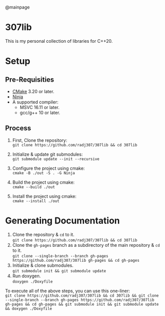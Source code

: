 @mainpage

# 307lib

This is my personal collection of libraries for C++20.  

# Setup
## Pre-Requisities
 - [CMake](https://cmake.org/download/) 3.20 or later.
 - [Ninja](https://github.com/ninja-build/ninja/releases)
 - A supported compiler:
   - MSVC 16.11 or later.
   - gcc/g++ 10 or later.

## Process
 1. First, Clone the repository:  
    `git clone https://github.com/radj307/307lib && cd 307lib`

 2. Initialize & update git submodules:  
    `git submodule update --init --recursive`
    
 2. Configure the project using cmake:  
    `cmake -B ./out -S . -G Ninja`

 3. Build the project using cmake:  
    `cmake --build ./out`
    
 4. Install the project using cmake:  
    `cmake --install ./out`

# Generating Documentation
1. Clone the repository & `cd` to it.  
`git clone https://github.com/radj307/307lib && cd 307lib`
2. Clone the `gh-pages` branch as a subdirectory of the main repository & `cd` to it.  
`git clone --single-branch --branch gh-pages https://github.com/radj307/307lib gh-pages && cd gh-pages`
3. Initialize & clone submodules.  
`git submodule init && git submodule update`
4. Run doxygen.  
`doxygen ./Doxyfile`


To execute all of the above steps, you can use this one-liner:  
`git clone https://github.com/radj307/307lib && cd 307lib && git clone --single-branch --branch gh-pages https://github.com/radj307/307lib gh-pages && cd gh-pages && git submodule init && git submodule update && doxygen ./Doxyfile`  
